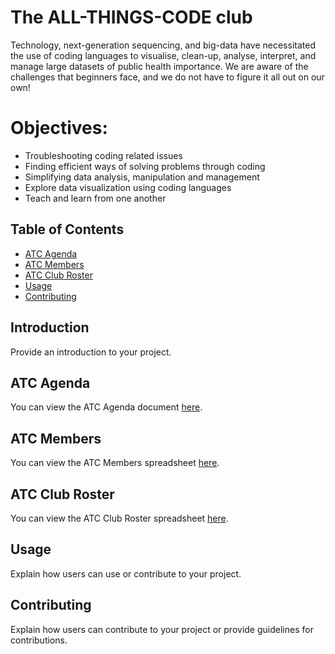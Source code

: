 # The ALL-THINGS-CODE club

Technology, next-generation sequencing, and big-data have necessitated the use of coding languages to visualise, clean-up, analyse, interpret, and manage large datasets of public health importance. We are aware of the challenges that beginners face, and we do not have to figure it all out on our own!

# Objectives:

- Troubleshooting coding related issues
- Finding efficient ways of solving problems through coding
- Simplifying data analysis, manipulation and management
- Explore data visualization using coding languages
- Teach and learn from one another

## Table of Contents

- [ATC Agenda](#atc-agenda)
- [ATC Members](#atc-members)
- [ATC Club Roster](#atc-club-roster)
- [Usage](#usage)
- [Contributing](#contributing)

## Introduction

Provide an introduction to your project.

## ATC Agenda

You can view the ATC Agenda document [here](https://drive.google.com/your-agenda-link).

## ATC Members

You can view the ATC Members spreadsheet [here](https://drive.google.com/your-members-link).

## ATC Club Roster

You can view the ATC Club Roster spreadsheet [here](https://drive.google.com/your-roster-link).

## Usage

Explain how users can use or contribute to your project.

## Contributing

Explain how users can contribute to your project or provide guidelines for contributions.

